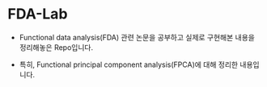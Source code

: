 # FDA-Lab

- Functional data analysis(FDA) 관련 논문을 공부하고 실제로 구현해본 내용을 정리해놓은 Repo입니다.

- 특히, Functional principal component analysis(FPCA)에 대해 정리한 내용입니다.

